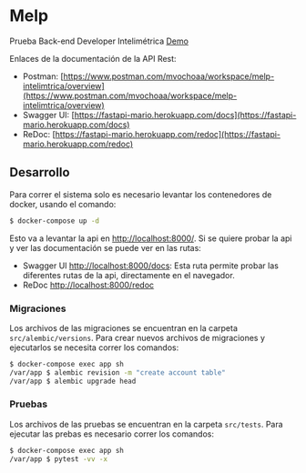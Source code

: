 # Melp

Prueba Back-end Developer Intelimétrica [Demo](https://fastapi-mario.herokuapp.com/)

Enlaces de la documentación de la API Rest:

- Postman: [https://www.postman.com/mvochoaa/workspace/melp-intelimtrica/overview](https://www.postman.com/mvochoaa/workspace/melp-intelimtrica/overview)
- Swagger UI: [https://fastapi-mario.herokuapp.com/docs](https://fastapi-mario.herokuapp.com/docs)
- ReDoc: [https://fastapi-mario.herokuapp.com/redoc](https://fastapi-mario.herokuapp.com/redoc)

## Desarrollo

Para correr el sistema solo es necesario levantar los contenedores de docker, usando el comando:

```sh
$ docker-compose up -d
```

Esto va a levantar la api en [http://localhost:8000/](http://localhost:8000/). Si se quiere probar la api y ver las documentación se puede ver en las rutas:

- Swagger UI [http://localhost:8000/docs](http://localhost:8000/docs): Esta ruta permite probar las diferentes rutas de la api, directamente en el navegador.
- ReDoc [http://localhost:8000/redoc](http://localhost:8000/redoc)

### Migraciones

Los archivos de las migraciones se encuentran en la carpeta `src/alembic/versions`. Para crear nuevos archivos de migraciones y ejecutarlos se necesita correr los comandos:

```sh
$ docker-compose exec app sh
/var/app $ alembic revision -m "create account table"
/var/app $ alembic upgrade head
```

### Pruebas

Los archivos de las pruebas se encuentran en la carpeta `src/tests`. Para ejecutar las prebas es necesario correr los comandos:

```sh
$ docker-compose exec app sh
/var/app $ pytest -vv -x
```